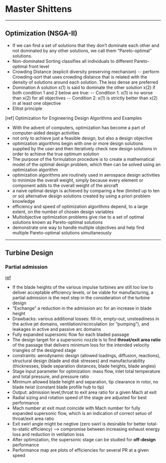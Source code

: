 # Master Shittens
***
## Optimization (NSGA-II)
- If we can find a set of solutions that they don’t dominate each other and not dominated by any other solutions, we call them “Pareto-optimal” solutions.
- Non-dominated Sorting classifies all individuals to different Pareto-optimal front level
- Crowding Distance (explicit diversity preserving mechanism)
-- perform Crowding-sort that uses crowding distance that is related with the density of solutions around each solution. The less dense are preferred
- Domination
A solution x(1) is said to dominate the other solution x(2) if both condition 1 and 2 below are true:
-- Condition 1: x(1) is no worse than x(2) for all objectives
-- Condition 2: x(1) is strictly better than x(2) in at least one objective
- Elitist principle

[ref] Optimization for Engineering Design Algorithms and Examples
- With the advent of computers, optimization has become a part of computer-aided design activities
- not only to achieve just a feasible design, but also a design objective
- optimization algorithms begin with one or more design solutions supplied by the user and then iteratively check new design solutions in order to achieve the true optimum solution
- The purpose of the formulation procedure is to create a mathematical model of the optimal design problem, which then can be solved using an optimization algorithm
- optimization algorithms are routinely used in aerospace design activities to minimize the overall weight, simply because every element or component adds to the overall weight of the aircraft
- a naive optimal design is achieved by comparing a few (limited up to ten or so) alternative design solutions created by using a priori problem knowledge
- efficiency and speed of optimization algorithms depend, to a large extent, on the number of chosen design variables
- Multiobjective optimization problems give rise to a set of optimal solutions known as Pareto-optimal solutions
- demonstrate one way to handle multiple objectives and help find multiple Pareto-optimal solutions simultaneously

***
## Turbine Design
### Partial admission

[ref](https://www.conceptsnrec.com/blog/preliminary-sizing-of-supersonic-turbines-with-partial-admission-for-best-performance-using-axial)
- If the blade heights of the various impulse turbines are still too low to deliver acceptable efficiency levels, or be viable for manufacturing, a partial admission is the next step in the consideration of the turbine design
- “Exchange” a reduction in the admission arc for an increase in blade height
- Drawbacks: various additional losses: fill-in, empty-out, unsteadiness in the active jet domains, ventilation/recirculation (or “pumping”), and leakages in active and passive arc domains
- Fully expanded supersonic flow for each bladed passage
- The design target for a supersonic nozzle is to find **throat/exit area ratio** of the passage that delivers minimum loss for the intended velocity triangles of the designed stage
- constraints: aerodynamic design (allowed loadings, diffusion, reactions), structural design (blade and disk stresses) and manufacturability (thicknesses, blade separation distances, blade heights, blade angles)
- Stage input parameter for optmization: mass flow, inlet total temperature and total pressure, and pressure ratio
- Minimum allowed blade height and separation, tip clearance in rotor, no blade *twist* (constant blade profile hub to tip)
- Output: admission level,throat to exit area ratio for a given Mach at exit
- Radial sizing and rotation speed of the stage are adjusted for best performance
- Mach number at exit must coincide with Mach number for fully expanded supersonic flow, which is an indication of correct setuo of throat/exit area ratio
- Exit swirl angle might be negtive (zero swirl is desirable for better total-to-static efficiency) --> compromise between increasing exhaust energy loss and reduction in vetilation loss
- After optimization, the supersonic stage can be studied for **off-design** performance
- Performance map are plots of efficiencies for several PR at a given speed

